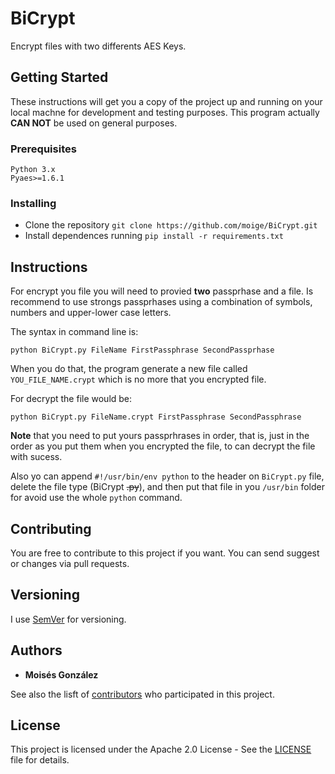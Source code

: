 # BiCrypt

Encrypt files with two differents AES Keys.

## Getting Started

These instructions will get you a copy of the project up and running on your local machne for development and testing purposes. This program actually **CAN NOT** be used on general purposes.

### Prerequisites

```
Python 3.x
Pyaes>=1.6.1
```

### Installing

* Clone the repository `git clone https://github.com/moige/BiCrypt.git`
* Install dependences running `pip install -r requirements.txt`

## Instructions

For encrypt you file you will need to provied **two** passprhase and a file. Is recommend to use strongs passprhases using a combination of symbols, numbers and upper-lower case letters.

The syntax in command line is:

```
python BiCrypt.py FileName FirstPassphrase SecondPassprhase
```

When you do that, the program generate a new file called 
`YOU_FILE_NAME.crypt` which is no more that you encrypted file.

For decrypt the file would be:

```
python BiCrypt.py FileName.crypt FirstPassphrase SecondPassphrase
```

**Note** that you need to put yours passprhrases in order, that is, just in the order as you put them when you encrypted the file, to can decrypt the file with sucess.

Also yo can append `#!/usr/bin/env python` to the header on `BiCrypt.py` 
file, delete the file type (BiCrypt ~~.py~~), and then put that file in 
you `/usr/bin` folder for avoid use the whole `python` command.

## Contributing

You are free to contribute to this project if you want. You can send suggest or changes via pull requests.

## Versioning

I use [SemVer](http://semver.org) for versioning.

## Authors

* **Moisés González**

See also the lisft of [contributors](https://github.com/moige/BiDecrypt/contributors) who participated in this project.

## License

This project is licensed under the Apache 2.0 License - See the [LICENSE](LICENSE) file for details.

